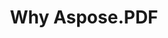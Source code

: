 ---
title: Why Aspose.PDF
linktitle: Why Aspose.PDF
type: docs
weight: 10
url: /cpp/why-aspose-pdf/
description: Na próxima seção, explique por que os usuários escolhem Aspose.PDF para C++ para trabalhar com documentos.
lastmod: "2024-03-05"
sitemap:
    changefreq: "weekly"
    priority: 0.7
---